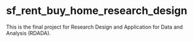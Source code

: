 # sf_rent_buy_home_research_design
This is the final project for Research Design and Application for Data and Analysis (RDADA).
